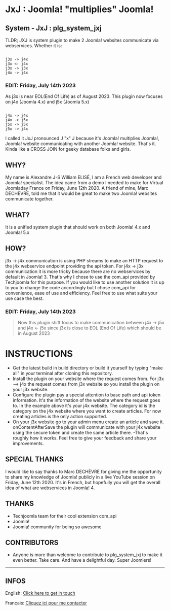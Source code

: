 # JxJ : Joomla! "multiplies" Joomla!

## System - JxJ : plg_system_jxj

TLDR; JXJ is system plugin to make 2 Joomla! websites communicate via webservices.
Whether it is:

```

j3x -> j4x
j3x <- j4x
j3x -> j3x
j4x -> j4x

```

### EDIT: Friday, July 14th 2023

As j3x is near EOL(End Of Life) as of August 2023. This plugin now focuses on j4x (Joomla 4.x) and j5x (Joomla 5.x)

```

j4x -> j4x
j4x -> j5x
j5x -> j5x
j5x -> j4x

```

I called it JxJ pronounced J "x" J because it's Joomla! multiplies Joomla!, Joomla! website communicating with another
Joomla! website. That's it. Kinda like a CROSS JOIN for geeky database folks and girls.

## WHY?

My name is Alexandre J-S William ELISÉ, I am a French web developer and Joomla! specialist. The idea came from a demo I
needed to make for Virtual Joomladay France on Friday, June 12th 2020. A friend of mine, Marc DECHÈVRE, told me that it
would be great to make two Joomla! websites communicate together.

## WHAT?

It is a unified system plugin that should work on both Joomla! 4.x and Joomla! 5.x

## HOW?

j3x -> j4x communication is using PHP streams to make an HTTP request to the j4x webservice endpoint providing the api
token.
For j4x -> j3x communication it is more tricky because there are no webservices by default in Joomla! 3. That's why I
chose to use the com_api provided by Techjoomla for this purpose. If you would like to use another solution it is up to
you to change the code accordingly but I chose com_api for convenience, ease of use and efficiency. Feel free to use
what suits your use case the best.

### EDIT: Friday, July 14th 2023

> Now this plugin shift focus to make communication between j4x -> j5x and j4x <- j5x since j3x is close to EOL (End Of
> Life) which should be in August 2023

# INSTRUCTIONS

- Get the latest build in build directory or build it yourself by typing "make all" in your terminal after cloning this
  repository.
- Install the plugin on your website where the request comes from. For j3x --> j4x the request comes from j3x website so
  you install the plugin on your j3x website.
- Configure the plugin pay a special attention to base path and api token information. It's the information of the
  website where the request goes to. In the example above it's your j4x website. The category id is the category on the
  j4x website where you want to create articles. For now creating articles is the only action supported.
- On your j3x website go to your admin menu create an article and save it.
  onContentAfterSave the plugin will communicate with your j4x website using the secure token and create the same
  article there.
  -That's roughly how it works. Feel free to give your feedback and share your improvements.

## SPECIAL THANKS

I would like to say thanks to Marc DECHÈVRE for giving me the opportunity to share my knowledge of Joomla! publicly in a
live YouTube session on Friday, June 12th 2020. It's in French, but hopefully you will get the overall idea of what are
webservices in Joomla! 4.

## THANKS

- Techjoomla team for their cool extension com_api
- Joomla!
- Joomla! community for being so awesome

## CONTRIBUTORS

- Anyone is more than welcome to contribute to plg_system_jxj to make it even better.
  Take care. And have a delightful day. Super Joomlers!

--------------------------------------------

## INFOS

>
English: [Click here to get in touch](https://github.com/mralexandrelise/mralexandrelise/blob/master/community.md "Get in touch")

>
Français: [Cliquez ici pour me contacter](https://github.com/mralexandrelise/mralexandrelise/blob/master/community.md "Me contacter")
